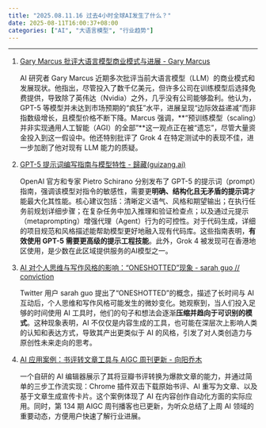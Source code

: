 ```yaml
---
title: "2025.08.11.16 过去4小时全球AI发生了什么？"
date: 2025-08-11T16:00:37+08:00
categories: ["AI", "大语言模型", "行业趋势"]
---
```


---

1.  [Gary Marcus 批评大语言模型商业模式与进展 - Gary Marcus](https://x.com/GaryMarcus/status/1954788880588448093)

    AI 研究者 Gary Marcus 近期多次批评当前大语言模型（LLM）的商业模式和发展现状。他指出，尽管投入了数千亿美元，但许多公司在训练模型后选择免费提供，导致除了英伟达（Nvidia）之外，几乎没有公司能够盈利。他认为，GPT-5 等模型并未达到市场预期的“疯狂”水平，进展呈现“边际效益递减”而非指数级增长，且模型价格不断下降。Marcus 强调，**“预训练模型（scaling）并非实现通用人工智能（AGI）的全部”**这一观点正在被“遗忘”，尽管大量资金投入到这一假设中。他还特别批评了 Grok 4 在特定测试中的表现不佳，进一步加剧了他对现有 LLM 能力的质疑。

2.  [GPT-5 提示词编写指南与模型特性 - 歸藏(guizang.ai)](https://x.com/op7418/status/1954776115580637284)

    OpenAI 官方和专家 Pietro Schirano 分别发布了 GPT-5 的提示词（prompt）指南，强调该模型对指令的敏感性，需要更**明确、结构化且无矛盾的提示词**才能最大化其性能。核心建议包括：清晰定义语气、风格和期望输出；在执行任务前规划详细步骤；在复杂任务中加入推理和验证检查点；以及通过元提示（metaprompting）增强代理（Agent）行为的可控性。对于代码生成，详细的项目规范和风格描述能帮助模型更好地融入现有代码库。这些指南表明，**有效使用 GPT-5 需要更高级的提示工程技能**。此外，Grok 4 被发现可在香港地区使用，是少数在此区域提供服务的AI模型之一。

3.  [AI 对个人思维与写作风格的影响：“ONESHOTTED”现象 - sarah guo // conviction](https://x.com/saranormous/status/1954761493620334816)

    Twitter 用户 sarah guo 提出了“ONESHOTTED”的概念，描述了长时间与 AI 互动后，个人思维和写作风格可能发生的微妙变化。她观察到，当人们投入足够的时间使用 AI 工具时，他们的句子和想法会逐渐**压缩并趋向于可识别的模式**。这种现象表明，AI 不仅仅是内容生成的工具，也可能在深层次上影响人类的认知和表达方式，导致其产出更类似于 AI 的风格，引发了对人类创造力与原创性未来走向的思考。

4.  [AI 应用案例：书评转文章工具与 AIGC 周刊更新 - 向阳乔木](https://x.com/vista8/status/1954757577671381103)

    一个自研的 AI 编辑器展示了其将豆瓣书评转换为爆款文章的能力，并通过简单的三步工作流实现：Chrome 插件双击下载原始书评、AI 重写为文章、以及基于文章生成宣传卡片。这个案例体现了 AI 在内容创作自动化方面的实际应用。同时，第 134 期 AIGC 周刊播客也已更新，为听众总结了上周 AI 领域的重要动态，方便用户快速了解行业进展。